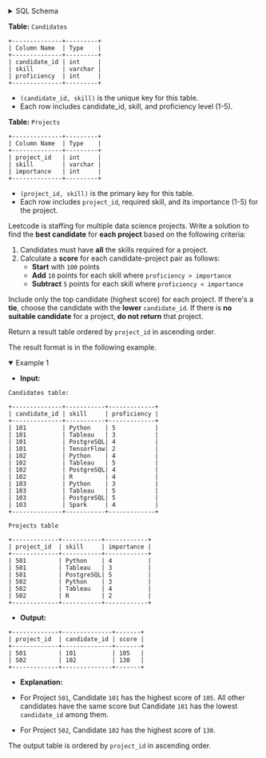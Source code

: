 <details>
<summary> SQL Schema</summary>

```sql
DROP TABLE IF EXISTS Candidates;

CREATE TABLE IF NOT EXISTS
  Candidates (candidate_id int, skill varchar(50), proficiency int);

INSERT INTO
  Candidates 
VALUES
  ('101', 'Python', '5'),
  ('101', 'Tableau', '3'),
  ('101', 'PostgreSQL', '4'),
  ('101', 'TensorFlow', '2'),
  ('102', 'Python', '4'),
  ('102', 'Tableau', '5'),
  ('102', 'PostgreSQL', '4'),
  ('102', 'R', '4'),
  ('103', 'Python', '3'),
  ('103', 'Tableau', '5'),
  ('103', 'PostgreSQL', '5'),
  ('103', 'Spark', '4');


DROP TABLE IF EXISTS Projects;

CREATE TABLE IF NOT EXISTS
  Projects (project_id int, skill varchar(50), importance int);

INSERT INTO
  Projects 
VALUES
  ('501', 'Python', '4'),
  ('501', 'Tableau', '3'),
  ('501', 'PostgreSQL', '5'),
  ('502', 'Python', '3'),
  ('502', 'Tableau', '4'),
  ('502', 'R', '2');
```

</details>

**Table:** `Candidates`

```
+--------------+---------+ 
| Column Name  | Type    | 
+--------------+---------+ 
| candidate_id | int     | 
| skill        | varchar |
| proficiency  | int     |
+--------------+---------+
```

- `(candidate_id, skill)` is the unique key for this table.
- Each row includes candidate_id, skill, and proficiency level (1-5).

**Table:** `Projects`

```
+--------------+---------+ 
| Column Name  | Type    | 
+--------------+---------+ 
| project_id   | int     | 
| skill        | varchar |
| importance   | int     |
+--------------+---------+
```

- `(project_id, skill)` is the primary key for this table.
- Each row includes `project_id`, required skill, and its importance (1-5) for the project.

Leetcode is staffing for multiple data science projects. Write a solution to find the **best candidate** for **each project** based on the following criteria:

1. Candidates must have **all** the skills required for a project.
2. Calculate a **score** for each candidate-project pair as follows:
    - **Start** with `100` points
    - **Add** `10` points for each skill where `proficiency > importance`
    - **Subtract** `5` points for each skill where `proficiency < importance`

Include only the top candidate (highest score) for each project. If there's a **tie**, choose the candidate with the **lower** `candidate_id`. If there is **no suitable candidate** for a project, **do not return** that project.

Return a result table ordered by `project_id` in ascending order.

The result format is in the following example.

<details open>
<summary> Example 1</summary>

- **Input:** 

```
Candidates table:

+--------------+-----------+-------------+
| candidate_id | skill     | proficiency |
+--------------+-----------+-------------+
| 101          | Python    | 5           |
| 101          | Tableau   | 3           |
| 101          | PostgreSQL| 4           |
| 101          | TensorFlow| 2           |
| 102          | Python    | 4           |
| 102          | Tableau   | 5           |
| 102          | PostgreSQL| 4           |
| 102          | R         | 4           |
| 103          | Python    | 3           |
| 103          | Tableau   | 5           |
| 103          | PostgreSQL| 5           |
| 103          | Spark     | 4           |
+--------------+-----------+-------------+

Projects table

+-------------+-----------+------------+
| project_id  | skill     | importance |
+-------------+-----------+------------+
| 501         | Python    | 4          |
| 501         | Tableau   | 3          |
| 501         | PostgreSQL| 5          |
| 502         | Python    | 3          |
| 502         | Tableau   | 4          |
| 502         | R         | 2          |
+-------------+-----------+------------+
```

- **Output:** 

```
+-------------+--------------+-------+
| project_id  | candidate_id | score |
+-------------+--------------+-------+
| 501         | 101          | 105   |
| 502         | 102          | 130   |
+-------------+--------------+-------+
```

- **Explanation:** 

- For Project `501`, Candidate `101` has the highest score of `105`. All other candidates have the same score but Candidate `101` has the lowest `candidate_id` among them.
- For Project `502`, Candidate `102` has the highest score of `130`.

The output table is ordered by `project_id` in ascending order.

</details>